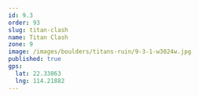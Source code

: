 ```yaml
---
id: 9.3
order: 93
slug: titan-clash
name: Titan Clash
zone: 9
image: /images/boulders/titans-ruin/9-3-1-w3024w.jpg
published: true
gps:
  lat: 22.33863
  lng: 114.21882
---
```

